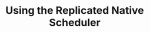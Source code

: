 ---
  title: "Using the Replicated Native Scheduler"
  description: "A quick start guide to walk you through shipping a sample application with the Replicated Native Scheduler"
  level: "beginner"
  index: false
  chapters:
    - title: "Create And Ship A Release"
      description: "Use the Replicated Vendor Portal to create and promote a release"
      slug: "create-release"
    - title: "Install And Test"
      description: "Walk through the customer experience of installing the release"
      slug: "install"
    - title: "Iterate and Ship Updates"
      description: "Learn how to iterate on the release to ship updates"
      slug: "iterate"
    - title: "Next Steps"
      description: "Where to go from here"
      slug: "next-steps"
---